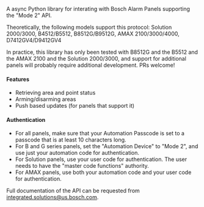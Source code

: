 A async Python library for interating with Bosch Alarm Panels supporting the "Mode 2" API.

Theoretically, the following models support this protocol: Solution 2000/3000, B4512/B5512, B8512G/B9512G, AMAX 2100/3000/4000, D7412GV4/D9412GV4

In practice, this library has only been tested with B8512G and the B5512 and the AMAX 2100 and the Solution 2000/3000, and support for additional panels will probably require additional development. PRs welcome!

#### Features
- Retrieving area and point status
- Arming/disarming areas
- Push based updates (for panels that support it)

#### Authentication
- For all panels, make sure that your Automation Passcode is set to a passcode that is at least 10 characters long.
- For B and G series panels, set the "Automation Device" to "Mode 2", and use just your automation code for authentication.
- For Solution panels, use your user code for authentication. The user needs to have the "master code functions" authority.
- For AMAX panels, use both your automation code and your user code for authentication. 

Full documentation of the API can be requested from
integrated.solutions@us.bosch.com.
